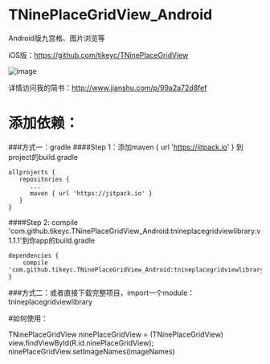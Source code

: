 # TNinePlaceGridView_Android
Android版九宫格、图片浏览等    

iOS版：https://github.com/tikeyc/TNinePlaceGridView  

![image](https://github.com/tikeyc/TikeycAndroid/blob/master/Readme/screen2.gif)      

详情访问我的简书：http://www.jianshu.com/p/99a2a72d8fef   


# 添加依赖：

###方式一：gradle
####Step 1：添加maven { url 'https://jitpack.io' } 到project的build.gradle   
```
allprojects {    
   repositories {    
      ...    
      maven { url 'https://jitpack.io' }    
   }    
}    
```
####Step 2: compile 'com.github.tikeyc.TNinePlaceGridView_Android:tnineplacegridviewlibrary:v1.1.1'到你app的build.gradle    
```
dependencies {     
    compile 'com.github.tikeyc.TNinePlaceGridView_Android:tnineplacegridviewlibrary:v1.1.1'    
}  
```

###方式二：或者直接下载完整项目，import一个module：tnineplacegridviewlibrary    

#如何使用：    

TNinePlaceGridView ninePlaceGridView = (TNinePlaceGridView) view.findViewById(R.id.ninePlaceGridView);
ninePlaceGridView.setImageNames(imageNames)
